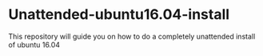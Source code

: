 # Unattended-ubuntu16.04-install
This repository will guide you on how to do a completely unattended install of ubuntu 16.04 
